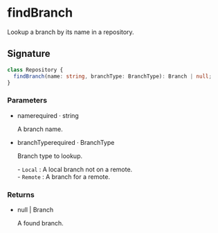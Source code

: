 # findBranch

Lookup a branch by its name in a repository.

## Signature

```ts
class Repository {
  findBranch(name: string, branchType: BranchType): Branch | null;
}
```

### Parameters

<ul class="param-ul">
  <li class="param-li param-li-root">
    <span class="param-name">name</span><span class="param-required">required</span>&nbsp;·&nbsp;<span class="param-type">string</span>
    <br>
    <p class="param-description">A branch name.</p>
  </li>
  <li class="param-li param-li-root">
    <span class="param-name">branchType</span><span class="param-required">required</span>&nbsp;·&nbsp;<span class="param-type">BranchType</span>
    <br>
    <p class="param-description">Branch type to lookup.</p>
    <p class="param-description">- <code>Local</code> : A local branch not on a remote.<br>- <code>Remote</code> : A branch for a remote.</p>
  </li>
</ul>

### Returns

<ul class="param-ul">
  <li class="param-li param-li-root">
    <span class="param-type">null | Branch</span>
    <br>
    <p class="param-description">A found branch.</p>
  </li>
</ul>